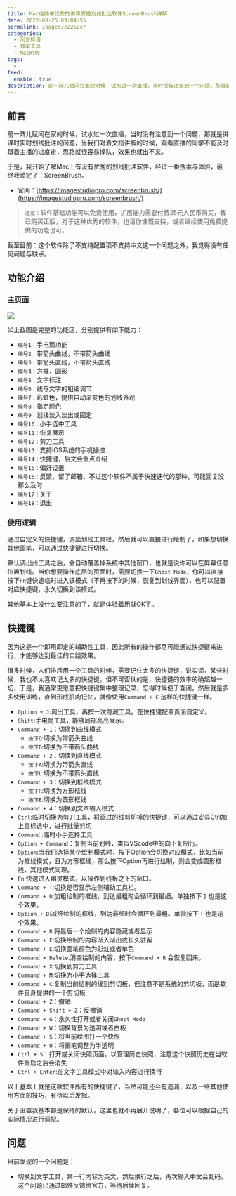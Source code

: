 ```yaml
---
title: Mac电脑中优秀的讲课直播划线批注软件ScreenBrush详解
date: 2022-08-25 09:04:55
permalink: /pages/c2262c/
categories:
  - 闲言碎语
  - 效率工具
  - Mac时代
tags:
  -
feed:
  enable: true
description: 前一阵儿赋闲在家的时候，试水过一次直播，当时没有注意到一个问题，那就是讲课时实时划线批注的问题，当我们对着文档讲解的时候，观看直播的同学不能及时跟着主播的进度走，思路就很容易掉队，效果也就出不来。于是，我开始了解Mac上有没有优秀的划线批注软件，经过一番搜索与体验，最终我锁定了：ScreenBrush。
---
```



## 前言

前一阵儿赋闲在家的时候，试水过一次直播，当时没有注意到一个问题，那就是讲课时实时划线批注的问题，当我们对着文档讲解的时候，观看直播的同学不能及时跟着主播的进度走，思路就很容易掉队，效果也就出不来。

于是，我开始了解Mac上有没有优秀的划线批注软件，经过一番搜索与体验，最终我锁定了：ScreenBrush。

- 官网：[https://imagestudiopro.com/screenbrush/](https://imagestudiopro.com/screenbrush/)

> `注意：`软件基础功能可以免费使用，扩展能力需要付费25元人民币购买，我已购买正版，对于这种优秀的软件，也请你慷慨支持，或者继续使用免费提供的功能也可。

截至目前：这个软件除了不支持配置项不支持中文这一个问题之外，我觉得没有任何问题与缺点。

## 功能介绍

### 主页面

![](http://t.eryajf.net/imgs/2022/08/0f1ec643b598917a.png)

如上截图是完整的功能区，分别提供有如下能力：

- `编号1：`手电筒功能
- `编号2：`带箭头曲线，不带箭头曲线
- `编号3：`带箭头直线，不带箭头直线
- `编号4：`方框，圆形
- `编号5：`文字标注
- `编号6：`线与文字的粗细调节
- `编号7：`彩虹色，提供自动渐变色的划线外观
- `编号8：`指定颜色
- `编号9：`划线淡入淡出或固定
- `编号10：`小手选中工具
- `编号11：`恢复展示
- `编号12：`剪刀工具
- `编号13：`支持iOS系统的手机操控
- `编号14：`快捷键，后文会重点介绍
- `编号15：`偏好设置
- `编号16：`反馈，留了邮箱，不过这个软件不属于快速迭代的那种，可能回复没那么及时
- `编号17：`关于
- `编号18：`退出

### 使用逻辑

通过自定义的快捷键，调出划线工具栏，然后就可以直接进行绘制了，如果想切换其他画笔，可以通过快捷键进行切换。

默认调出此工具之后，会自动覆盖掉系统中其他窗口，也就是说你可以在屏幕任意位置划线。当你想要操作底层的页面时，需要切换一下`Ghost Mode`，你可以直接按下`Fn`键快速临时进入该模式（不再按下的时候，恢复到划线界面），也可以配置对应快捷键，永久切换到该模式。

其他基本上没什么要注意的了，就是体验着用就OK了。

## 快捷键

因为这是一个即用即走的辅助性工具，因此所有的操作都尽可能通过快捷键来进行，才能够达到最佳的实践效果。

很多时候，人们排斥用一个工具的时候，需要记住太多的快捷键，说实话，某些时候，我也不太喜欢记太多的快捷键，但不可否认的是，快捷键的效率的确超越一切，于是，我通常更愿意把快捷键集中整理记录，忘得时候便于查阅，然后就是多多使用训练，直到形成肌肉记忆，就像使用`Command + C` 这样的快捷键一样。

- `Option + J`:调出工具，再按一次隐藏工具。在快捷键配置页面自定义。
- `Shift`:手电筒工具，能够局部高亮展示。
- `Command + 1`：切换到曲线模式
	- `按下Q`:切换为带箭头曲线
	- `按下B`:切换为不带箭头曲线
- `Command + 2`：切换到直线模式
	- `按下A`:切换为带箭头直线
	- `按下L`:切换为不带箭头直线
- `Command + 3`：切换到框线模式
	- `按下R`:切换为方形框线
	- `按下E`:切换为圆形框线
- `Command + 4`：切换到文本输入模式
- `Ctrl`:临时切换为剪刀工具，将画过的线剪切掉的快捷键，可以通过安县Ctrl加上鼠标选中，进行批量剪切
- `Command` :临时小手选择工具
- `Option + Command`：复制当前划线，类似VScode中的向下复制行。
- `Option`:当我们选择某个绘制模式时，按下Option会切换对应模式，比如当前为框线模式，且为方形框线，那么按下Option再进行绘制，则会变成圆形框线，其他模式同理。
- `Fn`:快速进入幽灵模式，以操作划线板之下的窗口。
- `Command + T`:切换是否显示左侧辅助工具栏。
- `Command + D`:加粗绘制的框线，到达最粗时会循环到最细。单独按下 `]` 也是这个效果。
- `Option + D`:减细绘制的框线，到达最细时会循环到最粗。单独按下 `[` 也是这个效果。
- `Command + R`:将最后一个绘制的内容隐藏或者显示
- `Command + F`:切换绘制的内容渐入渐出或长久驻留
- `Command + E`:切换画笔颜色为彩虹或者单色
- `Command + Delete`:清空绘制的内容，按下`Command + R` 会恢复回来。
- `Command + X`:切换到剪刀工具
- `Command + M`:切换为小手选择工具
- `Command + C`:复制当前绘制的线到剪切板，但注意不是系统的剪切板，而是软件自身提供的一个剪切板
- `Command + Z`：撤销
- `Command + Shift + Z`：反撤销
- `Command + G`：永久性打开或者关闭`Ghost Mode`
- `Command + W`：切换背景为透明或者白板
- `Command + S`：将当前绘图打一个快照
- `Command + O`：将画笔调整为半透明
- `Ctrl + S`：打开或关闭快照页面，以管理历史快照，注意这个快照历史在当软件重启之后会消失
- `Ctrl + Enter`:在文字工具模式中对输入内容进行换行

以上基本上就是这款软件所有的快捷键了，当然可能还会有遗漏，以及一些其他使用方面的技巧，有待以后发掘。

关于设置我基本都是保持的默认，这里也就不再展开说明了，各位可以根据自己的实际情况进行调配。

## 问题

目前发现的一个问题是：
- 切换到文字工具，第一行内容为英文，然后换行之后，再次输入中文会乱码，这个问题已通过邮件反馈给官方，等待后续回复。